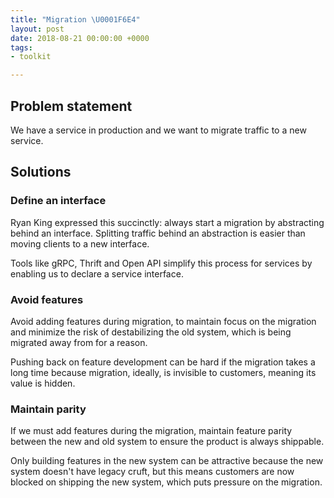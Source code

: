 ```yaml
---
title: "Migration \U0001F6E4️"
layout: post
date: 2018-08-21 00:00:00 +0000
tags:
- toolkit

---
```

## Problem statement

We have a service in production and we want to migrate traffic to a new service.

## Solutions

### Define an interface

Ryan King expressed this succinctly: always start a migration by abstracting behind an interface. Splitting traffic behind an abstraction is easier than moving clients to a new interface.

Tools like gRPC, Thrift and Open API simplify this process for services by enabling us to declare a service interface.

### Avoid features

Avoid adding features during migration, to maintain focus on the migration and minimize the risk of destabilizing the old system, which is being migrated away from for a reason.

Pushing back on feature development can be hard if the migration takes a long time because migration, ideally, is invisible to customers, meaning its value is hidden. 

### Maintain parity

If we must add features during the migration, maintain feature parity between the new and old system to ensure the product is always shippable.

Only building features in the new system can be attractive because the new system doesn't have legacy cruft, but this means customers are now blocked on shipping the new system, which puts pressure on the migration.